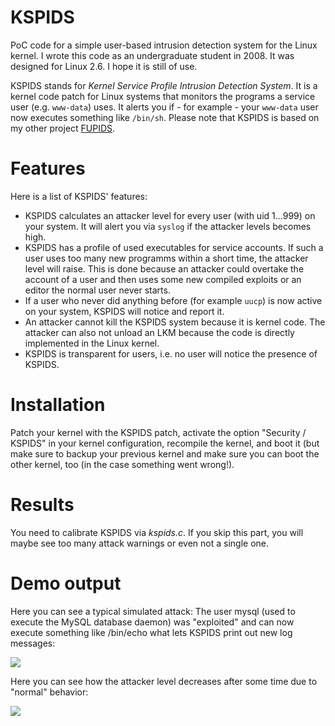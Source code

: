 # KSPIDS
PoC code for a simple user-based intrusion detection system for the Linux kernel. I wrote this code as an undergraduate student in 2008. It was designed for Linux 2.6. I hope it is still of use.


KSPIDS stands for *Kernel Service Profile Intrusion Detection System*. It is a kernel code patch for Linux systems that monitors the programs a service user (e.g. `www-data`) uses. It alerts you if - for example - your `www-data` user now executes something like `/bin/sh`. Please note that KSPIDS is based on my other project [FUPIDS](https://github.com/cdpxe/OpenBSDhacks).

# Features

Here is a list of KSPIDS' features:

- KSPIDS calculates an attacker level for every user (with uid 1...999) on your system. It will alert you via `syslog` if the attacker levels becomes high.
- KSPIDS has a profile of used executables for service accounts. If such a user uses too many new programms within a short time, the attacker level will raise. This is done because an attacker could overtake the account of a user and then uses some new compiled exploits or an editor the normal user never starts.
- If a user who never did anything before (for example `uucp`) is now active on your system, KSPIDS will notice and report it.
- An attacker cannot kill the KSPIDS system because it is kernel code. The attacker can also not unload an LKM because the code is directly implemented in the Linux kernel.
- KSPIDS is transparent for users, i.e. no user will notice the presence of KSPIDS.

# Installation
 
Patch your kernel with the KSPIDS patch, activate the option "Security / KSPIDS" in your kernel configuration, recompile the kernel, and boot it (but make sure to backup your previous kernel and make sure you can boot the other kernel, too (in the case something went wrong!).

# Results
 
You need to calibrate KSPIDS via *kspids.c*. If you skip this part, you will maybe see too many attack warnings or even not a single one.

# Demo output

Here you can see a typical simulated attack: The user mysql (used to execute the MySQL database daemon) was "exploited" and can now execute something like /bin/echo what lets KSPIDS print out new log messages:

<img src="http://www.wendzel.de/images/kspids_pic1.jpg" />

Here you can see how the attacker level decreases after some time due to "normal" behavior:

<img src="http://www.wendzel.de/images/kspids_pic2.jpg" />
